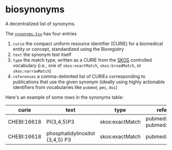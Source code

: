 # biosynonyms

A decentralized list of synonyms.

The [`synonyms.tsv`](synonyms.tsv) has four entries

1. `curie` the compact uniform resource identifier (CURIE) for a biomedical
   entity or concept, standardized using the Bioregistry
2. `text` the synonym text itself
3. `type` the match type, written as a CURIE from
   the [SKOS](https://www.w3.org/2004/02/skos/) controlled vocabulary (i.e., one
   of `skos:exactMatch`, `skos:broadMatch`, or `skos:narrowMatch`)
4. `references` a comma-delimited list of CURIEs corresponding to publications
   that use the given synonym (ideally using highly actionable identifiers from
   vocabularies like `pubmed`, `pmc`, `doi`)

Here's an example of some rows in the synonyms table:

| curie	   | text                            | type            | references                        |
|-------------|---------------------------------|-----------------|-----------------------------------|
| CHEBI:16618 | PI(3,4,5)P3                     | skos:exactMatch | pubmed:29623928, pubmed:20817957  |
| CHEBI:16618 | phosphatidylinositol (3,4,5) P3 | skos:exactMatch | pubmed:29695532                   |
